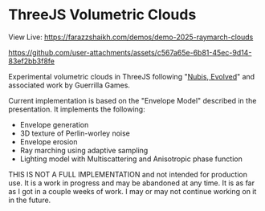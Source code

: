 # ThreeJS Volumetric Clouds

View Live: https://farazzshaikh.com/demos/demo-2025-raymarch-clouds

https://github.com/user-attachments/assets/c567a65e-6b81-45ec-9d14-83ef2bb3f8fe

Experimental volumetric clouds in ThreeJS following "[Nubis, Evolved](https://www.guerrilla-games.com/read/nubis-evolved)" and associated work by Guerrilla Games.

Current implementation is based on the "Envelope Model" described in the presentation. It implements the following:

- Envelope generation
- 3D texture of Perlin-worley noise
- Envelope erosion
- Ray marching using adaptive sampling
- Lighting model with Multiscattering and Anisotropic phase function

THIS IS NOT A FULL IMPLEMENTATION and not intended for production use. It is a work in progress and may be abandoned at any time. It is as far as I got in a couple weeks of work. I may or may not continue working on it in the future.




